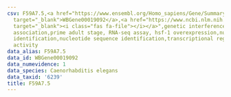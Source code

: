 ```yaml
---
csv: F59A7.5,<a href="https://www.ensembl.org/Homo_sapiens/Gene/Summary?db=core;g=WBGene00019092"
  target="_blank">WBGene00019092</a>,<a href="https://www.ncbi.nlm.nih.gov/pubmed/30894454"
  target="_blank"><i class="fas fa-file"></i></a>",genetic interference,functional
  association,prime adult stage, RNA-seq assay, hsf-1 overexpression,nucleotide sequence
  identification,nucleotide sequence identification,transcriptional regulation,up-regulates
  activity
data_alias: F59A7.5
data_id: WBGene00019092
data_numevidence: 1
data_species: Caenorhabditis elegans
data_taxid: '6239'
title: F59A7.5
---
```

